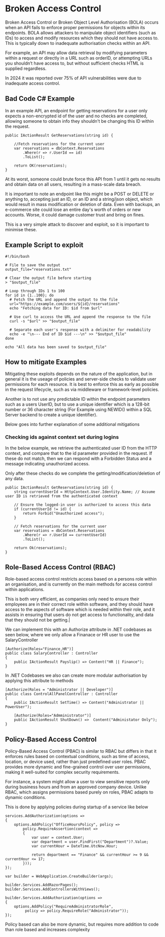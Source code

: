 # Broken Access Control

Broken Access Control or Broken Object Level Authorisation (BOLA) occurs when an API fails to enforce proper permissions for objects within its endpoints. BOLA allows attackers to manipulate object identifiers (such as IDs) to access and modify resources which they should not have access to. This is typically down to inadequate authorisation checks within an API.

For example, an API may allow data retrieval by modifying parameters within a request or directly in a URL such as orderID, or attempting URLs you shouldn’t have access to, but without sufficient checks HTML is supplied regardless.

In 2024 it was reported over 75% of API vulnerabilities were due to inadequate access control. 

## Bad Code C# Example

In an example API, an endpoint for getting reservations for a user only expects a non-encrypted id of the user and no checks are completed, allowing someone to obtain info they shouldn't be changing this ID within the request. 

```
public IActionResult GetReservations(string id) {

    //Fetch reservations for the current user
    var reservations = dbContext.Reservations
        .Where(r => r.UserId == id)
        .ToList();

    return OK(reservations);
}
```

At its worst, someone could brute force this API from 1 until it gets no results and obtain data on all users, resulting in a mass-scale data breach.

It is important to note an endpoint like this might be a POST or DELETE or anything to, accepting just an ID, or an ID and a string/json object, which would result in mass modification or deletion of data. Even with backups, an e-commerce site could lose an entire day's worth of orders or new accounts. Worse, it could damage customer trust and bring on fines.

This is a very simple attack to discover and exploit, so it is important to minimise these.

## Example Script to exploit

```
#!/bin/bash

# File to save the output
output_file="reservations.txt"

# Clear the output file before starting
> "$output_file"

# Loop through IDs 1 to 100
for id in {1..100}; do
  # Fetch the URL and append the output to the file
  url="https://example.com/users/${id}/reservations"
  echo "Fetching data for ID: $id from $url"
  
  # Use curl to access the URL and append the response to the file
  curl -s "$url" >> "$output_file"
  
  # Separate each user's response with a delimiter for readability
  echo -e "\n--- End of ID $id ---\n" >> "$output_file"
done

echo "All data has been saved to $output_file"
```

## How to mitigate Examples

Mitigating these exploits depends on the nature of the application, but in general it is the useage of policies and server-side checks to validate user permissions for each resource. It is best to enforce this as early as possible in the request lifecycle, such as via middleware or framework-level policies.

Another is to not use any predictable ID within the endpoint parameters such as a users UserID, but to use a unique identifier which is a 128-bit number or 36 character string (For Example using NEWID() within a SQL Server backend to create a unique identifier). 

Below goes into further explanation of some additional mitigations

### Checking ids against context set during logins

In the below example, we retrieve the authenticated user ID from the HTTP context, and compare that to the id parameter provided in the request. If these do not match, then we can respond with a Forbidden Status and a message indicating unauthorized access.

Only after these checks do we complete the getting/modification/deletion of any data.

```
public IActionResult GetReservations(string id) {
    string currentUserId = HttpContext.User.Identity.Name; // Assume user ID is retrieved from the authenticated context

    // Ensure the logged-in user is authorized to access this data
    if (currentUserId != id) {
        return Forbid("Unauthorized access");
    }

    // Fetch reservations for the current user
    var reservations = dbContext.Reservations
        .Where(r => r.UserId == currentUserId)
        .ToList();

    return Ok(reservations);
}
```

## Role-Based Access Control (RBAC)

Role-based access control restricts access based on a persons role within an organisation, and is currently on the main methods for access control within applications.

This is both very efficient, as companies only need to ensure their employees are in their correct role within software, and they should have access to the aspects of software which is needed within their role, and it assists in ensuring that users do not get access to functionality, and data that they should not be getting.|

We can implement this with an Authorize attribute in .NET codebases as seen below, where we only allow a Finanace or HR user to use the SalaryController

```
[Authorize(Roles="Finance,HR")]
public class SalaryController : Controller 
{
    public IActionResult Payslip() => Content("HR || Finance");
}
```

In .NET Codebases we also can create more modular authorisation by applying this attribute to methods

```
[Authorize(Roles = "Administrator || Developer")]
public class ControlAllPanelController : Controller 
{
    public IActionResult SetTime() => Content("Administrator || PowerUser");

    [Authorize(Roles="Admministrator")]
    public IActionResult ShutDown() =>  Content("Administator Only");
}
```

## Policy-Based Access Control

Policy-Based Access Control (PBAC) is similar to RBAC but differs in that it enforces rules based on contextual conditions, such as time of access, location, or device used, rather than just predefined user roles. PBAC provides more dynamic and fine-grained control over user permissions, making it well-suited for complex security requirements.

For instance, a system might allow a user to view sensitive reports only during business hours and from an approved company device. Unlike RBAC, which assigns permissions based purely on roles, PBAC adapts to dynamic conditions.

This is done by applying policies during startup of a service like below

```
services.AddAuthorization(options =>
{
    options.AddPolicy("OfficeHoursPolicy", policy =>
        policy.RequireAssertion(context =>
        {
            var user = context.User;
            var department = user.FindFirst("Department")?.Value;
            var currentHour = DateTime.UtcNow.Hour;

            return department == "Finance" && currentHour >= 9 && currentHour <= 17;
        }));
});

```

```
var builder = WebApplication.CreateBuilder(args);

builder.Services.AddRazorPages();
builder.Services.AddControllersWithViews();

builder.Services.AddAuthorization(options =>
{
    options.AddPolicy("RequireAdministratorRole",
         policy => policy.RequireRole("Administrator"));
});

```

Policy based can also be more dynamic, but requires more addition to code than role based and increases complexity